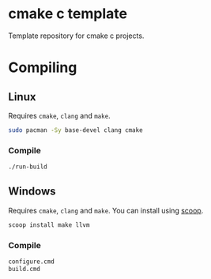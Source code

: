 # cmake c template

Template repository for cmake c projects.

# Compiling

## Linux

Requires `cmake`, `clang` and `make`.

```bash
sudo pacman -Sy base-devel clang cmake
```

### Compile

```bash
./run-build
```

## Windows

Requires `cmake`, `clang` and `make`. You can install using [scoop](https://scoop.sh/).

```bash
scoop install make llvm
```

### Compile

```cmd
configure.cmd
build.cmd
```

